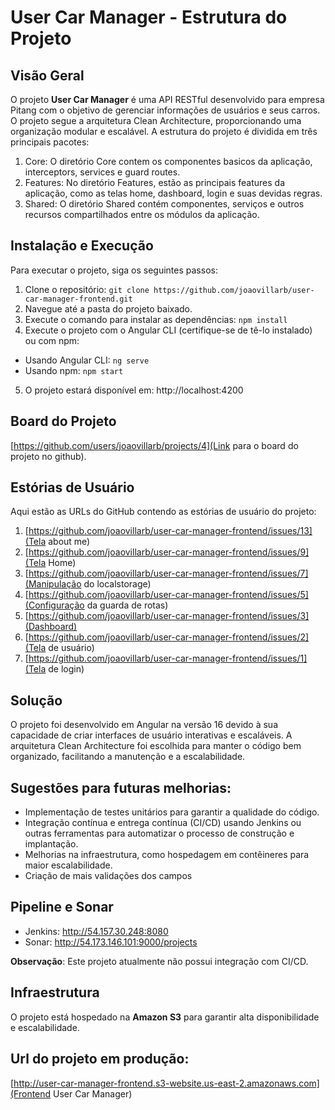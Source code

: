 # User Car Manager - Estrutura do Projeto

## Visão Geral

O projeto **User Car Manager** é uma API RESTful desenvolvido para empresa Pitang com o objetivo de gerenciar informações
de usuários e seus carros.
O projeto segue a arquitetura Clean Architecture, proporcionando uma organização modular e escalável.
A estrutura do projeto é dividida em três principais pacotes:

1. Core: O diretório Core contem os componentes basicos da aplicação, interceptors, services e guard routes.
2. Features: No diretório Features, estão as principais features da aplicação, como as telas home, dashboard, login e suas devidas regras.
3. Shared: O diretório Shared contém componentes, serviços e outros recursos compartilhados entre os módulos da aplicação.

## Instalação e Execução

Para executar o projeto, siga os seguintes passos:

1. Clone o repositório:
   `git clone https://github.com/joaovillarb/user-car-manager-frontend.git`
2. Navegue até a pasta do projeto baixado.
3. Execute o comando para instalar as dependências:
   `npm install`
4. Execute o projeto com o Angular CLI (certifique-se de tê-lo instalado) ou com npm:
  - Usando Angular CLI:
    `ng serve`
  - Usando npm:
    `npm start`
5. O projeto estará disponível em: http://localhost:4200

## Board do Projeto

[https://github.com/users/joaovillarb/projects/4](Link para o board do projeto no github).

## Estórias de Usuário

Aqui estão as URLs do GitHub contendo as estórias de usuário do projeto:

1. [https://github.com/joaovillarb/user-car-manager-frontend/issues/13](Tela about me)
2. [https://github.com/joaovillarb/user-car-manager-frontend/issues/9](Tela Home)
3. [https://github.com/joaovillarb/user-car-manager-frontend/issues/7](Manipulação do localstorage)
4. [https://github.com/joaovillarb/user-car-manager-frontend/issues/5](Configuração da guarda de rotas)
5. [https://github.com/joaovillarb/user-car-manager-frontend/issues/3](Dashboard)
6. [https://github.com/joaovillarb/user-car-manager-frontend/issues/2](Tela de usuário)
7. [https://github.com/joaovillarb/user-car-manager-frontend/issues/1](Tela de login)

## Solução

O projeto foi desenvolvido em Angular na versão 16 devido à sua capacidade de criar interfaces de usuário interativas e escaláveis.
A arquitetura Clean Architecture foi escolhida para manter o código bem organizado, facilitando a manutenção e a escalabilidade.

## Sugestões para futuras melhorias:

- Implementação de testes unitários para garantir a qualidade do código.
- Integração contínua e entrega contínua (CI/CD) usando Jenkins ou outras ferramentas para automatizar o processo de construção e implantação.
- Melhorias na infraestrutura, como hospedagem em contêineres para maior escalabilidade.
- Criação de mais validações dos campos

## Pipeline e Sonar

- Jenkins: http://54.157.30.248:8080
- Sonar: http://54.173.146.101:9000/projects

**Observação**: Este projeto atualmente não possui integração com CI/CD.

## Infraestrutura

O projeto está hospedado na **Amazon S3** para garantir alta disponibilidade e escalabilidade.

## Url do projeto em produção:

[http://user-car-manager-frontend.s3-website.us-east-2.amazonaws.com](Frontend User Car Manager)

